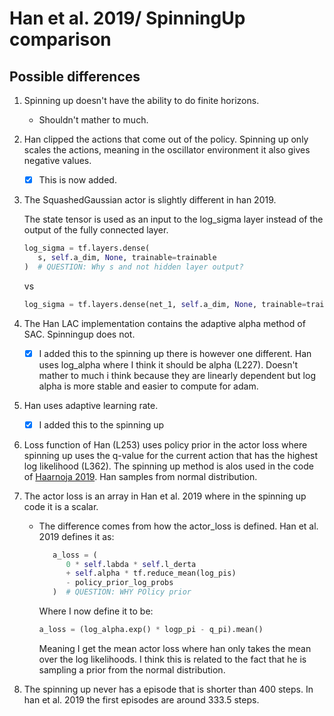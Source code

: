 # Han et al. 2019/ SpinningUp comparison

## Possible differences

1. Spinning up doesn't have the ability to do finite horizons.
   - Shouldn't mather to much.
2. Han clipped the actions that come out of the policy. Spinning up only scales the actions, meaning in the oscillator environment it also gives negative values.

   - [x] This is now added.

3. The SquashedGaussian actor is slightly different in han 2019.

   The state tensor is used as an input to the log_sigma layer instead of the output of the
   fully connected layer.

   ```python
   log_sigma = tf.layers.dense(
      s, self.a_dim, None, trainable=trainable
   )  # QUESTION: Why s and not hidden layer output?
   ```

   vs

   ```python
   log_sigma = tf.layers.dense(net_1, self.a_dim, None, trainable=trainable)
   ```

4. The Han LAC implementation contains the adaptive alpha method of SAC. Spinningup does not.

   - [x] I added this to the spinning up there is however one different. Han uses log_alpha where I think it should be alpha (L227). Doesn't mather to much i think because they are linearly dependent but log alpha is more stable and easier to compute for adam.

5. Han uses adaptive learning rate.

   - [x] I added this to the spinning up

6. Loss function of Han (L253) uses policy prior in the actor loss where spinning up uses the q-value for the current action that has the highest log likelihood (L362). The spinning up method is alos used in the code of [Haarnoja 2019](https://github.com/rail-berkeley/softlearning/blob/bc18386e49f8eba9455bf117e961984b3b472cf7/softlearning/algorithms/sac.py#L227). Han samples from normal distribution.

7. The actor loss is an array in Han et al. 2019 where in the spinning up code it is a scalar.
   - The difference comes from how the actor_loss is defined. Han et al. 2019 defines it as:

      ```python
         a_loss = (
            0 * self.labda * self.l_derta
            + self.alpha * tf.reduce_mean(log_pis)
            - policy_prior_log_probs
         )  # QUESTION: WHY POlicy prior
      ```

      Where I now define it to be:

      ```python
      a_loss = (log_alpha.exp() * logp_pi - q_pi).mean()
      ```

      Meaning I get the mean actor loss where han only takes the mean over the log
      likelihoods. I think this is related to the fact that he is sampling a prior from
      the normal distribution.

8. The spinning up never has a episode that is shorter than 400 steps. In han et al. 2019
   the first episodes are around 333.5 steps.
